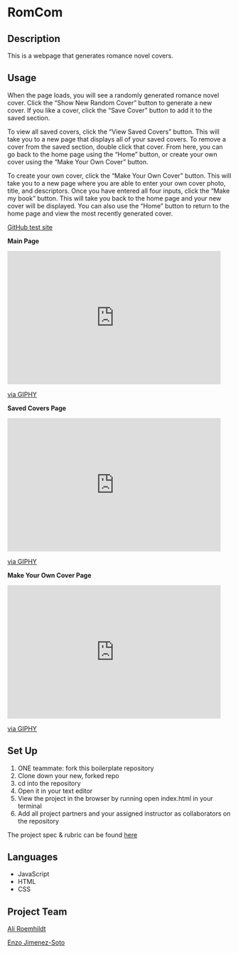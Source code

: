 # RomCom

## Description
This is a webpage that generates romance novel covers.

## Usage
When the page loads, you will see a randomly generated romance novel cover. Click the “Show New Random Cover” button to generate a new cover. If you like a cover, click the “Save Cover” button to add it to the saved section.

To view all saved covers, click the “View Saved Covers” button. This will take you to a new page that displays all of your saved covers. To remove a cover from the saved section, double click that cover. From here, you can go back to the home page using the “Home” button, or create your own cover using the “Make Your Own Cover” button. 

To create your own cover, click the “Make Your Own Cover” button. This will take you to a new page where you are able to enter your own cover photo, title, and descriptors. Once you have entered all four inputs, click the “Make my book” button. This will take you back to the home page and your new cover will be displayed. You can also use the “Home” button to return to the home page and view the most recently generated cover. 

[GitHub test site](https://ejimenezsoto.github.io/romcom/)

**Main Page**
<iframe src="https://giphy.com/embed/olwFbvjMBEOlSwyCYJ" width="480" height="300" frameBorder="0" class="giphy-embed" allowFullScreen></iframe><p><a href="https://giphy.com/gifs/olwFbvjMBEOlSwyCYJ">via GIPHY</a></p>

**Saved Covers Page**
<iframe src="https://giphy.com/embed/QNf3v903gdICSgBDAQ" width="480" height="300" frameBorder="0" class="giphy-embed" allowFullScreen></iframe><p><a href="https://giphy.com/gifs/QNf3v903gdICSgBDAQ">via GIPHY</a></p>

**Make Your Own Cover Page**
<iframe src="https://giphy.com/embed/5mCaBZYj9Jbl9pbIWG" width="480" height="300" frameBorder="0" class="giphy-embed" allowFullScreen></iframe><p><a href="https://giphy.com/gifs/5mCaBZYj9Jbl9pbIWG">via GIPHY</a></p>

## Set Up
1. ONE teammate: fork this boilerplate repository 
2. Clone down your new, forked repo
3. cd into the repository
4. Open it in your text editor
5. View the project in the browser by running open index.html in your terminal
6. Add all project partners and your assigned instructor as collaborators on the repository

The project spec & rubric can be found [here](https://frontend.turing.io/projects/module-1/romcom-pair.html)

## Languages 
- JavaScript
- HTML
- CSS

## Project Team
[Ali Roemhildt](https://github.com/aliroemhildt)

[Enzo Jimenez-Soto](https://github.com/ejimenezsoto)

